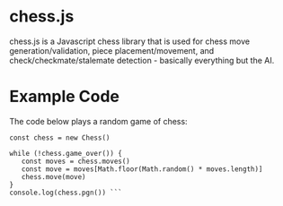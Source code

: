# chess.js
chess.js is a Javascript chess library that is used for chess move generation/validation, piece placement/movement, and check/checkmate/stalemate detection - basically everything but the AI.
# Example Code
The code below plays a random game of chess:

 ``` const { Chess } = require('./chess.js')
const chess = new Chess()

while (!chess.game_over()) {
    const moves = chess.moves()
    const move = moves[Math.floor(Math.random() * moves.length)]
    chess.move(move)
}
console.log(chess.pgn()) ``` 
